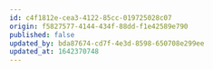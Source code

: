 ```yaml
---
id: c4f1812e-cea3-4122-85cc-019725028c07
origin: f5827577-4144-434f-88dd-f1e42589e790
published: false
updated_by: bda87674-cd7f-4e3d-8598-650708e299ee
updated_at: 1642370748
---
```

